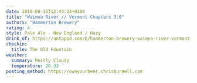 ```yaml
---
date: 2019-08-15T12:43:24+0100
title: "Waimea River // Vermont Chapters 3.0"
authors: "Hammerton Brewery"
rating: 4
style: Pale Ale - New England / Hazy
drink_of: https://untappd.com/b/hammerton-brewery-waimea-river-vermont-chapters-3-0/2730744
checkin:
  title: The Old Fountain
weather:
  summary: Mostly Cloudy
  temperature: 20.33
posting_method: https://ownyourbeer.chrisburnell.com
---
```

